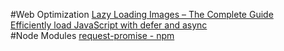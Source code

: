 #Web Optimization
[Lazy Loading Images – The Complete Guide](https://imagekit.io/blog/lazy-loading-images-complete-guide/#subscribe)  
[Efficiently load JavaScript with defer and async](https://flaviocopes.com/javascript-async-defer)  
#Node Modules
[request-promise  -  npm](https://www.npmjs.com/package/request-promise)  
